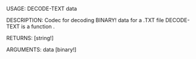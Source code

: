 USAGE:
     DECODE-TEXT data 

DESCRIPTION:
     Codec for decoding BINARY! data for a .TXT file
     DECODE-TEXT is a function .

RETURNS: [string!]

ARGUMENTS:
    data [binary!]
